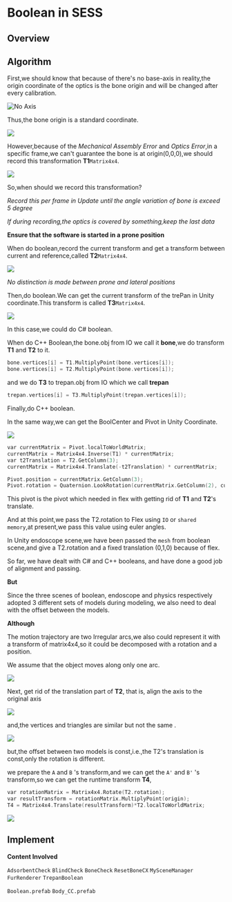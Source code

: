 # Boolean in SESS

## Overview

## Algorithm
First,we should know that because of there's no base-axis in reality,the origin coordinate of the optics is the bone origin and 
will be changed after every calibration.

![No Axis](https://pic4rain.oss-cn-beijing.aliyuncs.com/img/No%20Base%20Axis.png)

Thus,the bone origin is a standard coordinate.

![](https://pic4rain.oss-cn-beijing.aliyuncs.com/img/standardTransform.png)

However,because of the *Mechanical Assembly Error* and *Optics Error*,in a specific frame,we can't guarantee the
bone is at origin(0,0,0),we should record this transformation **T1**`Matrix4x4`.

![](https://pic4rain.oss-cn-beijing.aliyuncs.com/img/assemblyOpticsError.png)

So,when should we record this transformation?

*Record this per frame in Update until the angle variation of bone is exceed 5 degree*

*If during recording,the optics is covered by something,keep the last data*

**Ensure that the software is started in a prone position**

When do boolean,record the current transform and get a transform between current and reference,called **T2**`Matrix4x4`.

![](https://pic4rain.oss-cn-beijing.aliyuncs.com/img/T2.png)

*No distinction is made between prone and lateral positions*

Then,do boolean.We can get the current transform of the trePan in Unity coordinate.This transform is called **T3**`Matrix4x4`.

![](https://pic4rain.oss-cn-beijing.aliyuncs.com/img/Dobool.png)

In this case,we could do C# boolean.

When do C++ Boolean,the bone.obj from IO we call it **bone**,we do transform **T1** and **T2** to it.

```c++
bone.vertices[i] = T1.MultiplyPoint(bone.vertices[i]);
bone.vertices[i] = T2.MultiplyPoint(bone.vertices[i]);
```
and we do **T3** to trepan.obj from IO which we call **trepan**

```c++
trepan.vertices[i] = T3.MultiplyPoint(trepan.vertices[i]);
```

Finally,do C++ boolean.


In the same way,we can get the BoolCenter and Pivot in Unity Coordinate.

![](https://pic4rain.oss-cn-beijing.aliyuncs.com/img/Pivot.png)

```c++
var currentMatrix = Pivot.localToWorldMatrix;
currentMatrix = Matrix4x4.Inverse(T1) * currentMatrix;
var t2Translation = T2.GetColumn(3);
currentMatrix = Matrix4x4.Translate(-t2Translation) * currentMatrix;

Pivot.position = currentMatrix.GetColumn(3);
Pivot.rotation = Quaternion.LookRotation(currentMatrix.GetColumn(2), currentMatrix.GetColumn(1));
```

This pivot is the pivot which needed in flex with getting rid of **T1** and **T2**'s translate.

And at this point,we pass the T2.rotation to Flex using `IO` or `shared memory`,at present,we pass this value using euler angles.

In Unity endoscope scene,we have been passed the `mesh` from boolean scene,and give a T2.rotation and a fixed translation (0,1,0) because of flex.

So far, we have dealt with C# and C++ booleans, and have done a good job of alignment and passing.

**But**

Since the three scenes of boolean, endoscope and physics respectively adopted 3 different sets of models during modeling, we also need to deal with the offset between the models.

**Although**

The motion trajectory are two Irregular arcs,we also could represent it with a transform of matrix4x4,so it could be decomposed
 with a rotation and a position.

We assume that the object moves along only one arc.

![](https://pic4rain.oss-cn-beijing.aliyuncs.com/img/T2_2.png)

Next, get rid of the translation part of **T2**, that is, align the axis to the original axis

![](https://pic4rain.oss-cn-beijing.aliyuncs.com/img/Rot.png)

and,the vertices and triangles are similar but not the same .

![](https://pic4rain.oss-cn-beijing.aliyuncs.com/img/model.png)

but,the offset between two models is const,i.e.,the T2's translation is const,only the rotation is different.

we prepare the `A` and `B` 's transform,and we can get the `A'` and `B'` 's transform,so we can get the runtime transform **T4**,

```c++
var rotationMatrix = Matrix4x4.Rotate(T2.rotation);
var resultTransform = rotationMatrix.MultiplyPoint(origin);
T4 = Matrix4x4.Translate(resultTransform)*T2.localToWorldMatrix;
```

![](https://pic4rain.oss-cn-beijing.aliyuncs.com/img/offset.png)

## Implement

**Content Involved**

`AdsorbentCheck` `BlindCheck` `BoneCheck` `ResetBoneCX` `MySceneManager` `FurRenderer` `TrepanBoolean`

`Boolean.prefab` `Body_CC.prefab`


